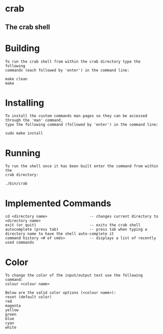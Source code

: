 # crab
## The crab shell

# Building
    To run the crab shell from within the crab directory type the following
    commands (each followed by 'enter') in the command line:

    make clean
    make

# Installing
    To install the custom commands man pages so they can be accessed through the 'man' command,
    type the following command (followed by 'enter') in the command line:

    sudo make install

# Running
    To run the shell once it has been built enter the command from within the
    crab directory:

    ./bin/crab

# Implemented Commands
    cd <directory name>                   -- changes current directory to <directory name>
    exit (or quit)                        -- exits the crab shell
    autocomplete (press tab)              -- press tab when typing a directory name to have the shell auto-complete it
    command history <# of cmds>           -- displays a list of recently used commands

# Color
    To change the color of the input/output text use the following command:
    colour <colour name>

    Below are the valid color options (<colour name>):
    reset (default color)
    red
    magenta
    yellow
    green
    blue
    cyan
    white
